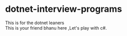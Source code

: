 # dotnet-interview-programs
This is for the dotnet leaners
<br>
This is your friend bhanu here ,Let's play with c#.
